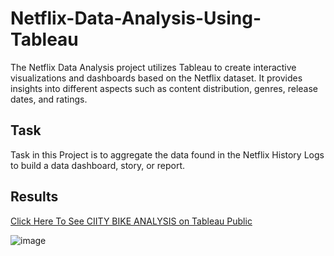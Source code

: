 # Netflix-Data-Analysis-Using-Tableau

The Netflix Data Analysis project utilizes Tableau to create interactive visualizations and dashboards based on the Netflix dataset. It provides insights into different aspects such as content distribution, genres, release dates, and ratings.

## Task

Task in this Project is to aggregate the data found in the Netflix History Logs to build a data dashboard, story, or report. 

## Results 

[Click Here To See CIITY BIKE ANALYSIS on Tableau Public](https://public.tableau.com/views/Netflix_Dashboard_17145086865090/Netflix?:language=en-US&:sid=&:display_count=n&:origin=viz_share_link) 

![image](https://github.com/pracheee/Tableau/assets/122628206/c2786048-0663-411e-a9c4-8f6f2082093b)
